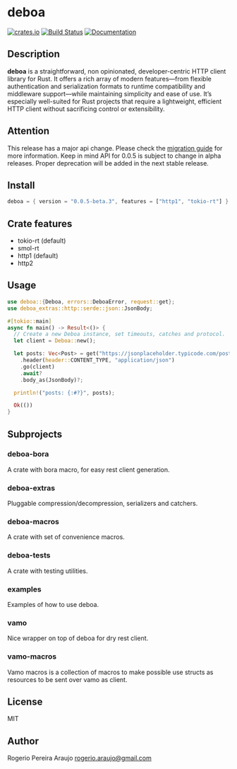 # deboa

[![crates.io](https://img.shields.io/crates/v/deboa?style=flat-square)](https://crates.io/crates/deboa) [![Build Status](https://github.com/ararog/deboa/actions/workflows/rust.yml/badge.svg?event=push)](https://github.com/ararog/deboa/actions/workflows/rust.yml) [![Documentation](https://docs.rs/deboa/badge.svg)](https://docs.rs/deboa/latest/deboa)

## Description

**deboa** is a straightforward, non opinionated, developer-centric HTTP client library for Rust. It offers a rich array of modern features—from flexible authentication and serialization formats to runtime compatibility and middleware support—while maintaining simplicity and ease of use. It’s especially well-suited for Rust projects that require a lightweight, efficient HTTP client without sacrificing control or extensibility.

## Attention

This release has a major api change. Please check the [migration guide](https://github.com/ararog/deboa/blob/main/MIGRATION_GUIDE.md) for more information. Keep in mind API for 0.0.5 is subject to change in alpha releases. Proper deprecation will be added in the next stable release.

## Install

```rust
deboa = { version = "0.0.5-beta.3", features = ["http1", "tokio-rt"] }
```

## Crate features

- tokio-rt (default)
- smol-rt
- http1 (default)
- http2

## Usage

```rust
use deboa::{Deboa, errors::DeboaError, request::get};
use deboa_extras::http::serde::json::JsonBody;

#[tokio::main]
async fn main() -> Result<()> {
  // Create a new Deboa instance, set timeouts, catches and protocol.
  let client = Deboa::new();

  let posts: Vec<Post> = get("https://jsonplaceholder.typicode.com/posts")?
    .header(header::CONTENT_TYPE, "application/json")
    .go(client)
    .await?
    .body_as(JsonBody)?;

  println!("posts: {:#?}", posts);

  Ok(())
}
```

## Subprojects

### deboa-bora

A crate with bora macro, for easy rest client generation.

### deboa-extras

Pluggable compression/decompression, serializers and catchers.

### deboa-macros

A crate with set of convenience macros.

### deboa-tests

A crate with testing utilities.

### examples

Examples of how to use deboa.

### vamo

Nice wrapper on top of deboa for dry rest client.

### vamo-macros

Vamo macros is a collection of macros to make possible
use structs as resources to be sent over vamo as client.

## License

MIT

## Author

Rogerio Pereira Araujo <rogerio.araujo@gmail.com>
